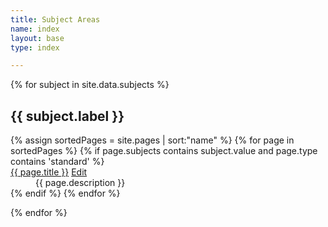 ```yaml
---
title: Subject Areas
name: index
layout: base
type: index

---
```

{% for subject in site.data.subjects %}
<h2>{{ subject.label }}</h2>
<dl>
{% assign sortedPages = site.pages | sort:"name" %}
{% for page in sortedPages %}
{% if page.subjects contains subject.value and page.type contains 'standard' %}
<dt>
  <a href="{{ site.baseurl }}{{ page.url }}">{{ page.title }}</a>
  <a href="{{site.repourl}}/edit/{{ site.repobranch }}/standards/{{page.name}}.md"
     class="btn btn-default btn-xs" role="button">
    <span class="glyphicon glyphicon-edit"></span> Edit</a>
</dt>
<dd>{{ page.description }}</dd>
{% endif %}
{% endfor %}
</dl>
{% endfor %}
    
